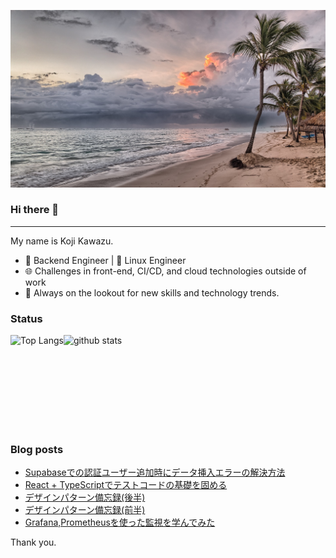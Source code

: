<!--
**kojikawazu/kojikawazu** is a ✨ _special_ ✨ repository because its `README.md` (this file) appears on your GitHub profile.

Here are some ideas to get you started:

- 🔭 I’m currently working on ...
- 🌱 I’m currently learning ...
- 👯 I’m looking to collaborate on ...
- 🤔 I’m looking for help with ...
- 💬 Ask me about ...
- 📫 How to reach me: ...
- 😄 Pronouns: ...
- ⚡ Fun fact: ...
-->

![hello-world](./images/beach-1236581_1920.jpg)

### Hi there 👋

---

My name is Koji Kawazu.

- 🔧 Backend Engineer | 🐧 Linux Engineer
- 🌐 Challenges in front-end, CI/CD, and cloud technologies outside of work
- 📡 Always on the lookout for new skills and technology trends.


### Status

<div style="display: flex;">
  <img alt="Top Langs" height="150px" src="https://github-readme-stats.vercel.app/api/top-langs/?username=kojikawazu&https://github.com/anuraghazra/github-readme-stats" />
  <img alt="github stats" height="150px" src="https://github-readme-stats.vercel.app/api?username=kojikawazu&show_icons=true&theme=transparent" />
</div>

### Blog posts

<!-- BLOG-POST-LIST:START -->
- [Supabaseでの認証ユーザー追加時にデータ挿入エラーの解決方法](https://zenn.dev/kou_kawa/articles/39-nextjs-supabase-oauth-error)
- [React + TypeScriptでテストコードの基礎を固める](https://zenn.dev/kou_kawa/articles/37-react-unit-test)
- [デザインパターン備忘録&lpar;後半&rpar;](https://zenn.dev/kou_kawa/articles/36-design-pattern-02)
- [デザインパターン備忘録&lpar;前半&rpar;](https://zenn.dev/kou_kawa/articles/35-design-pattern-01)
- [Grafana,Prometheusを使った監視を学んでみた](https://zenn.dev/kou_kawa/articles/34-aws-grafana-prometheus)
<!-- BLOG-POST-LIST:END -->

Thank you.